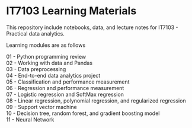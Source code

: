 # IT7103 Learning Materials

This repository include notebooks, data, and lecture notes for IT7103 - Practical data analytics.

Learning modules are as follows

01 - Python programming review	<br>
02 - Working with data and Pandas <br>
03 - Data preprocessing <br>
04 - End-to-end data analytics project <br>
05 - Classification and performance measurement  <br>
06 - Regression and performance measurement	 <br>
07 - Logistic regression and SoftMax regression	 <br>
08 - Linear regression, polynomial regression, and regularized regression <br>
09 - Support vector machine <br>
10 - Decision tree, random forest, and gradient boosting model <br>
11 - Neural Network <br>
